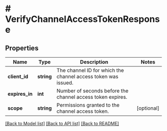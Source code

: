 # # VerifyChannelAccessTokenResponse

## Properties

Name | Type | Description | Notes
------------ | ------------- | ------------- | -------------
**client_id** | **string** | The channel ID for which the channel access token was issued. |
**expires_in** | **int** | Number of seconds before the channel access token expires. |
**scope** | **string** | Permissions granted to the channel access token. | [optional]

[[Back to Model list]](../../README.md#models) [[Back to API list]](../../README.md#endpoints) [[Back to README]](../../README.md)
